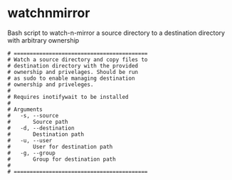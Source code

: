 # watchnmirror
Bash script to watch-n-mirror a source directory to a destination directory with arbitrary ownership

```
# ==========================================
# Watch a source directory and copy files to
# destination directory with the provided
# ownership and privelages. Should be run
# as sudo to enable managing destination
# ownership and priveleges.
# 
# Requires inotifywait to be installed
#
# Arguments 
#   -s, --source
#       Source path
#   -d, --destination
#       Destination path
#   -u, --user
#       User for destination path
#   -g, --group
#       Group for destination path
#
# ==========================================
```
